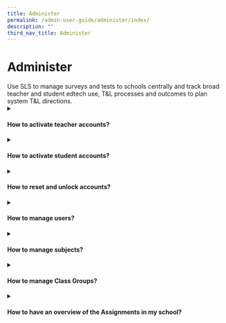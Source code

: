 ```yaml
---
title: Administer
permalink: /admin-user-guide/administer/index/
description: ""
third_nav_title: Administer
---
```

<h1>Administer</h1>
Use SLS to manage surveys and tests to schools centrally and track broad teacher and student edtech use, T&amp;L processes and outcomes to plan system T&amp;L directions.

<details>
 <summary><h4>How to activate teacher accounts?</h4></summary>

<ul>
  <li><a target="_blank" href="/login-troubleshooting/get-help/contact-sls-helpdesk/">Activate Teacher Accounts</a></li>
</ul>
</details>

<details>
 <summary><h4>How to activate student accounts?</h4></summary>

<ul>
  <li><a target="_blank" href="/login-troubleshooting/get-help/get-help-from-your-school/">1. Prepare Student Accounts through School Cockpit</a></li>
  <li><a target="_blank" href="/login-troubleshooting/get-help/contact-sls-helpdesk/">2. Inform Parents of Student SLS IDs</a></li>
	<li><a target="_blank" href="/login-troubleshooting/get-help/contact-sls-helpdesk/">3. Initiate Student Account Activation</a></li>
	<li><a target="_blank" href="/login-troubleshooting/get-help/contact-sls-helpdesk/">4. Monitor Student Activation</a></li>
</ul>
</details>

<details>
 <summary><h4>How to reset and unlock accounts?</h4></summary>

<ul>
  <li><a target="_blank" href="/login-troubleshooting/get-help/contact-sls-helpdesk/">Reset Passwords </a></li>
	  <li><a target="_blank" href="/login-troubleshooting/get-help/contact-sls-helpdesk/">Unlock Account</a></li>
</ul>
</details>

<details>
 <summary><h4>How to manage users?</h4></summary>

<ul>
  <li><a target="_blank" href="/login-troubleshooting/get-help/contact-sls-helpdesk/">About Manage Users</a></li>
</ul>
	  <li><a target="_blank" href="/login-troubleshooting/get-help/contact-sls-helpdesk/">Export Full User List</a></li>

  <li><a target="_blank" href="/login-troubleshooting/get-help/contact-sls-helpdesk/">Verification Exercise</a></li>

</details>

<details>
 <summary><h4>How to manage subjects?</h4></summary>

<ul>
  <li><a target="_blank" href="/login-troubleshooting/get-help/contact-sls-helpdesk/">Manage Subjects (For Schools Not Using School Cockpit)</a></li>
</ul>
</details>

<details>
 <summary><h4>How to manage Class Groups?</h4></summary>

<ul>
  <li><a target="_blank" href="/login-troubleshooting/get-help/contact-sls-helpdesk/">Manage Class Groups</a></li>
</ul>
</details>

<details>
 <summary><h4>How to have an overview of the Assignments in my school?</h4></summary>

<ul>
  <li><a target="_blank" href="/login-troubleshooting/get-help/contact-sls-helpdesk/">Generate Reports</a></li>
</ul>
</details>